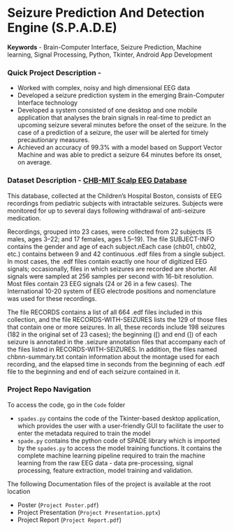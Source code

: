 # Seizure Prediction And Detection Engine (S.P.A.D.E)
**Keywords** -  Brain-Computer Interface, Seizure Prediction, Machine learning, Signal Processing, Python, Tkinter, Android App Development
### Quick Project Description -
  - Worked with complex, noisy and high dimensional EEG data
  - Developed a seizure prediction system in the emerging Brain-Computer Interface technology
  - Developed a system consisted of one desktop and one mobile application that analyses the brain signals in real-time to predict an upcoming seizure several minutes before the onset of the seizure. In the case of a prediction of a seizure, the user will be alerted for timely precautionary measures.
  - Achieved an accuracy of 99.3% with a model based on Support Vector Machine and was able to predict a seizure 64 minutes before its onset, on average.


### Dataset Description - [CHB-MIT Scalp EEG Database](https://physionet.org/content/chbmit/1.0.0/)
This database, collected at the Children’s Hospital Boston, consists of EEG recordings from pediatric subjects with intractable seizures. Subjects were monitored for up to several days following withdrawal of anti-seizure medication.

Recordings, grouped into 23 cases, were collected from 22 subjects (5 males, ages 3–22; and 17 females, ages 1.5–19). The file SUBJECT-INFO contains the gender and age of each subject.nEach case (chb01, chb02, etc.) contains between 9 and 42 continuous .edf files from a single subject. In most cases, the .edf files contain exactly one hour of digitized EEG signals; occasionally, files in which seizures are recorded are shorter. All signals were sampled at 256 samples per second with 16-bit resolution. Most files contain 23 EEG signals (24 or 26 in a few cases). The International 10-20 system of EEG electrode positions and nomenclature was used for these recordings.

The file RECORDS contains a list of all 664 .edf files included in this collection, and the file RECORDS-WITH-SEIZURES lists the 129 of those files that contain one or more seizures. In all, these records include 198 seizures (182 in the original set of 23 cases); the beginning ([) and end (]) of each seizure is annotated in the .seizure annotation files that accompany each of the files listed in RECORDS-WITH-SEIZURES. In addition, the files named chbnn-summary.txt contain information about the montage used for each recording, and the elapsed time in seconds from the beginning of each .edf file to the beginning and end of each seizure contained in it.

### Project Repo Navigation

To access the code, go in the `Code` folder
  - `spades.py` contains the code of the Tkinter-based desktop application, which provides the user with a user-friendly GUI to facilitate the user to enter the metadata required to train the model
  - `spade.py` contains the python code of SPADE library which is imported by the `spades.py` to access the model training functions. It contains the complete machine learning pipeline required to train the machine learning from the raw EEG data - data pre-processing, signal processing, feature extraction, model training and validation.


The following Documentation files of the project is available at the root location
  - Poster (`Project Poster.pdf`)
  - Project Presentation (`Project Presentation.pptx`)
  - Project Report (`Project Report.pdf`)

